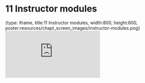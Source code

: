 # 11 Instructor modules
 
{type: iframe, title:11 Instructor modules, width:800, height:600, poster:resources/chapt_screen_images/instructor-modules.png}
![](https://jhudatascience.org/AnVIL_Template/no_toc/instructor-modules.html)
 

 
